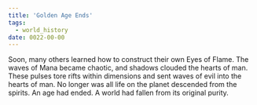 ```yaml
---
title: 'Golden Age Ends'
tags:
  - world_history
date: 0022-00-00
---
```

Soon, many others learned how to construct their own Eyes of Flame. The waves of Mana became chaotic, and shadows clouded the hearts of man. These pulses tore rifts within dimensions and sent waves of evil into the hearts of man. No longer was all life on the planet descended from the spirits. An age had ended. A world had fallen from its original purity.